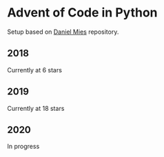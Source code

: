 # Advent of Code in Python

Setup based on [Daniel Mies]( https://github.com/dmies/adventOfCode) repository.

## 2018
Currently at 6 stars

## 2019
Currently at 18 stars

## 2020
In progress
